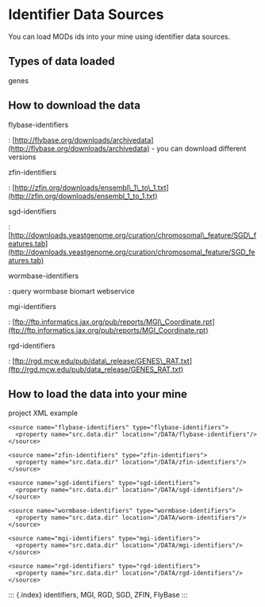 # Identifier Data Sources

You can load MODs ids into your mine using identifier data sources.

## Types of data loaded

genes

## How to download the data

flybase-identifiers

: [http://flybase.org/downloads/archivedata](http://flybase.org/downloads/archivedata) - you can download different versions

zfin-identifiers

: [http://zfin.org/downloads/ensembl\_1\_to\_1.txt](http://zfin.org/downloads/ensembl_1_to_1.txt)

sgd-identifiers

: [http://downloads.yeastgenome.org/curation/chromosomal\_feature/SGD\_features.tab](http://downloads.yeastgenome.org/curation/chromosomal_feature/SGD_features.tab)

wormbase-identifiers

: query wormbase biomart webservice

mgi-identifiers

: [ftp://ftp.informatics.jax.org/pub/reports/MGI\_Coordinate.rpt](ftp://ftp.informatics.jax.org/pub/reports/MGI_Coordinate.rpt)

rgd-identifiers

: [ftp://rgd.mcw.edu/pub/data\_release/GENES\_RAT.txt](ftp://rgd.mcw.edu/pub/data_release/GENES_RAT.txt)

## How to load the data into your mine

project XML example

```text
<source name="flybase-identifiers" type="flybase-identifiers">
  <property name="src.data.dir" location="/DATA/flybase-identifiers"/>
</source>   

<source name="zfin-identifiers" type="zfin-identifiers">
  <property name="src.data.dir" location="/DATA/zfin-identifiers"/>
</source> 

<source name="sgd-identifiers" type="sgd-identifiers">
  <property name="src.data.dir" location="/DATA/sgd-identifiers"/>
</source> 

<source name="wormbase-identifiers" type="wormbase-identifiers">
  <property name="src.data.dir" location="/DATA/worm-identifiers"/>
</source>

<source name="mgi-identifiers" type="mgi-identifiers">
  <property name="src.data.dir" location="/DATA/mgi-identifiers"/>
</source>

<source name="rgd-identifiers" type="rgd-identifiers">
  <property name="src.data.dir" location="/DATA/rgd-identifiers"/>
</source>
```

::: {.index} identifiers, MGI, RGD, SGD, ZFIN, FlyBase :::

